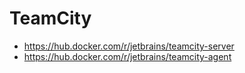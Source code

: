 # TeamCity

- https://hub.docker.com/r/jetbrains/teamcity-server
- https://hub.docker.com/r/jetbrains/teamcity-agent
